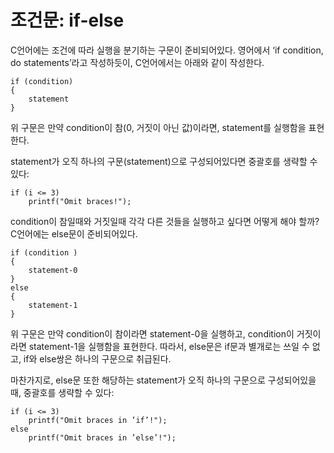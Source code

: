 # 조건문: if-else

C언어에는 조건에 따라 실행을 분기하는 구문이 준비되어있다. 영어에서 ‘if condition, do statements’라고 작성하듯이, C언어에서는 아래와 같이 작성한다.

```
if (condition)
{
    statement
}
```

위 구문은 만약 condition이 참(0, 거짓이 아닌 값)이라면, statement를 실행함을 표현한다. 

statement가 오직 하나의 구문(statement)으로 구성되어있다면 중괄호를 생략할 수 있다:

```
if (i <= 3)
    printf("Omit braces!");
```

condition이 참일때와 거짓일때 각각 다른 것들을 실행하고 싶다면 어떻게 해야 할까? C언어에는 else문이 준비되어있다.

```
if (condition )
{
    statement-0
}
else
{
    statement-1
}
```

위 구문은 만약 condition이 참이라면 statement-0을 실행하고, condition이 거짓이라면 statement-1을 실행함을 표현한다. 따라서, else문은 if문과 별개로는 쓰일 수 없고, if와 else쌍은 하나의 구문으로 취급된다.

마찬가지로, else문 또한 해당하는 statement가 오직 하나의 구문으로 구성되어있을때, 중괄호를 생략할 수 있다:

```
if (i <= 3)
    printf("Omit braces in ’if’!");
else
    printf("Omit braces in ’else’!");
```